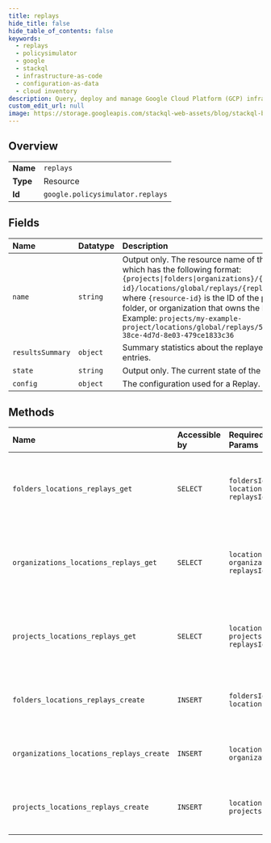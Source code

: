 ```yaml
---
title: replays
hide_title: false
hide_table_of_contents: false
keywords:
  - replays
  - policysimulator
  - google    
  - stackql
  - infrastructure-as-code
  - configuration-as-data
  - cloud inventory
description: Query, deploy and manage Google Cloud Platform (GCP) infrastructure and resources using SQL
custom_edit_url: null
image: https://storage.googleapis.com/stackql-web-assets/blog/stackql-blog-post-featured-image.png
---
```

  
    

## Overview
<table><tbody>
<tr><td><b>Name</b></td><td><code>replays</code></td></tr>
<tr><td><b>Type</b></td><td>Resource</td></tr>
<tr><td><b>Id</b></td><td><code>google.policysimulator.replays</code></td></tr>
</tbody></table>

## Fields
| Name | Datatype | Description |
|:-----|:---------|:------------|
| `name` | `string` | Output only. The resource name of the `Replay`, which has the following format: `{projects\|folders\|organizations}/{resource-id}/locations/global/replays/{replay-id}`, where `{resource-id}` is the ID of the project, folder, or organization that owns the Replay. Example: `projects/my-example-project/locations/global/replays/506a5f7f-38ce-4d7d-8e03-479ce1833c36` |
| `resultsSummary` | `object` | Summary statistics about the replayed log entries. |
| `state` | `string` | Output only. The current state of the `Replay`. |
| `config` | `object` | The configuration used for a Replay. |
## Methods
| Name | Accessible by | Required Params | Description |
|:-----|:--------------|:----------------|:------------|
| `folders_locations_replays_get` | `SELECT` | `foldersId, locationsId, replaysId` | Gets the specified Replay. Each `Replay` is available for at least 7 days. |
| `organizations_locations_replays_get` | `SELECT` | `locationsId, organizationsId, replaysId` | Gets the specified Replay. Each `Replay` is available for at least 7 days. |
| `projects_locations_replays_get` | `SELECT` | `locationsId, projectsId, replaysId` | Gets the specified Replay. Each `Replay` is available for at least 7 days. |
| `folders_locations_replays_create` | `INSERT` | `foldersId, locationsId` | Creates and starts a Replay using the given ReplayConfig. |
| `organizations_locations_replays_create` | `INSERT` | `locationsId, organizationsId` | Creates and starts a Replay using the given ReplayConfig. |
| `projects_locations_replays_create` | `INSERT` | `locationsId, projectsId` | Creates and starts a Replay using the given ReplayConfig. |
